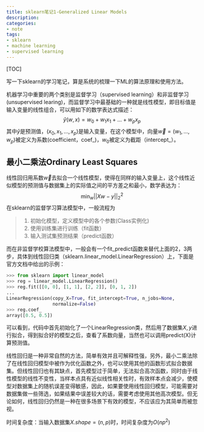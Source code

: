 ```yaml
---
title: sklearn笔记1-Generalized Linear Models
description: 
categories:
- note
tags:
- sklearn
- machine learning
- supervised learning
---
```




<!-- more -->

[TOC]

写一下sklearn的学习笔记，算是系统的梳理一下ML的算法原理和使用方法。

机器学习中重要的两个类别是监督学习（supervised learning）和非监督学习(unsupervised learing)，而监督学习中最基础的一种就是线性模型，即目标值是输入变量的线性组合，可以用如下的数学表达式描述：
$$
\hat y(w,x) = w_0 + w_1x_1 + ...+w_px_p
$$
其中${\hat y}$是预测值，${(x_0,x_1,...,x_p)}$是输入变量，在这个模型中，向量${\vec w = ( w_1,...,w_p)}$被定义为系数(coefficient，coef\_)，${w_0}​$ 被定义为截距（intercept\_）。

## 最小二乘法Ordinary Least Squares

线性回归用系数${\vec w}$去拟合一个线性模型，使得在同样的输入变量上，这个线性近似模型的预测值与数据集上的实际值之间的平方差之和最小，数学表达为：
$$
\min_w ||Xw-y||_2^2
$$
在sklearn的监督学习算法模型中，一般流程为

> 1. 初始化模型，定义模型中的各个参数(Class实例化)
> 2. 使用训练集进行训练（fit函数）
> 3. 输入测试集预测结果（predict函数）

而在非监督学校算法模型中，一般会有一个fit_predict函数来替代上面的2，3两步，具体到线性回归类（sklearn.linear_model.LinearRegression）上，下面是官方文档中给出的示例：

```Python
>>> from sklearn import linear_model
>>> reg = linear_model.LinearRegression()
>>> reg.fit([[0, 0], [1, 1], [2, 2]], [0, 1, 2])
...                                       
LinearRegression(copy_X=True, fit_intercept=True, n_jobs=None,
                 normalize=False)
>>> reg.coef_
array([0.5, 0.5])
```

可以看到，代码中首先初始化了一个LinearRegression类，然后用了数据集$X, y$进行拟合，得到拟合好的模型之后，查看了系数向量，当然也可以调用predict(X)计算预测值。

线性回归是一种非常自然的方法，简单有效并且可解释性强，另外，最小二乘法除了在线性回归模型中被作为优化函数之外，也可以使用其他的函数形式拟合数据集。但线性回归也有其缺点，首先模型过于简单，无法拟合高次函数，同时由于线性模型的线性不变性，当样本点具有近似线性相关性时，有效样本点会减少，使模型对数据集上的随机误差变得敏感，因此，如果要使用线性回归模型，可能需要对数据集做一些筛选，如果结果中误差较大的话，需要考虑使用其他高次模型。但无论如何，线性回归仍然是一种在很多场景下有效的模型，不应该应为其简单而被忽视。

时间复杂度：当输入数据集$X.shape = (n,p)$时，时间复杂度为$O(np^2)$
